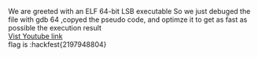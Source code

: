 We are greeted with an ELF 64-bit LSB executable
So we just debuged the file with gdb 64 ,copyed the pseudo code, and optimze it to get as fast as possible the execution result  <br>
<a href="https://www.youtube.com/watch?v=XhOimsb0RDU" >Vist Youtube link</a>  <br>
flag is :hackfest{2197948804}

